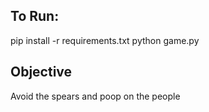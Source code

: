 ## To Run:
pip install -r requirements.txt
python game.py

## Objective
Avoid the spears and poop on the people